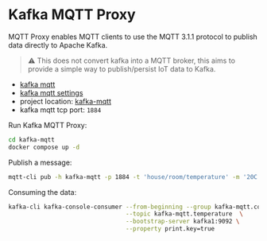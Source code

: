 # Kafka MQTT Proxy

MQTT Proxy enables MQTT clients to use the MQTT 3.1.1 protocol to publish data directly to Apache Kafka.

> &#x26a0; This does not convert kafka into a MQTT broker, this aims to provide a simple way to publish/persist IoT data to Kafka.

- [kafka mqtt](https://docs.confluent.io/platform/current/kafka-mqtt/intro.html)
- [kafka mqtt settings](https://docs.confluent.io/platform/current/kafka-mqtt/configuration_options.html)
- project location: [kafka-mqtt](kafka-mqtt)
- kafka mqtt tcp port: `1884`

Run Kafka MQTT Proxy:

```bash
cd kafka-mqtt
docker compose up -d
```

Publish a message:

```bash
mqtt-cli pub -h kafka-mqtt -p 1884 -t 'house/room/temperature' -m '20C'
```

Consuming the data:

```bash
kafka-cli kafka-console-consumer --from-beginning --group kafka-mqtt.consumer \
                                 --topic kafka-mqtt.temperature  \
                                 --bootstrap-server kafka1:9092 \
                                 --property print.key=true
```